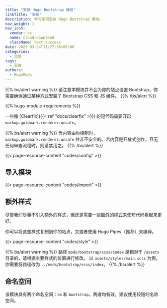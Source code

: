 ```yaml
---
title: "安装 Hugo Bootstrap 模块"
linkTitle: "安装"
description: 学习如何安装 Hugo Bootstrap 模块。
nav_weight: 1
nav_icon:
  vendor: bs
  name: cloud-download
  className: text-success
date: 2023-03-24T11:27:36+08:00
categories:
  - 文档
tags:
  - 安装
authors:
  - HugoMods
---
```


{{% bs/alert warning %}}
请注意本模块并不会为你的站点设置 Bootstrap，你需要确保通过某种方式安装了 Bootstrap CSS 和 JS 组件。
{{% /bs/alert %}}

{{% hugo-module-requirements %}}

一些像 [Clearfix]({{< ref "docs/clearfix" >}}) 的短代码需要开启 `markup.goldmark.renderer.unsafe`。

{{% bs/alert warning %}}
当内容由你控制时，`markup.goldmark.renderer.unsafe` 并非不安全的。若内容是开放式创作，且无任何审查流程时，则请禁用之。
{{% /bs/alert %}}

{{< page-resource-content "codes/config" >}}

## 导入模块

{{< page-resource-content "codes/import" >}}

## 额外样式

尽管我们尽量不引入额外的样式，但还是需要一些[额外的样式](https://github.com/hugomods/bootstrap/tree/main/assets/mods/bootstrap/scss)来使短代码看起来更好。

你可以将这些样式复制到你的站点，又或者使用 Hugo Pipes（推荐）来编译。

{{< page-resource-content "codes/style" >}}

{{% bs/alert warning %}}
路径 `mods/bootstrap/scss/index` 是相对于 `/assets` 目录的，请根据主要样式的位置进行修改。
以 `assets/styles/main.scss` 为例，你需要将路径改为 `../mods/bootstrap/scss/index`。
{{% /bs/alert %}}

## 命名空间

该模块具有两个命名空间：`bs` 和 `bootstrap`，两者均有效，建议使用较短的名称空间。

